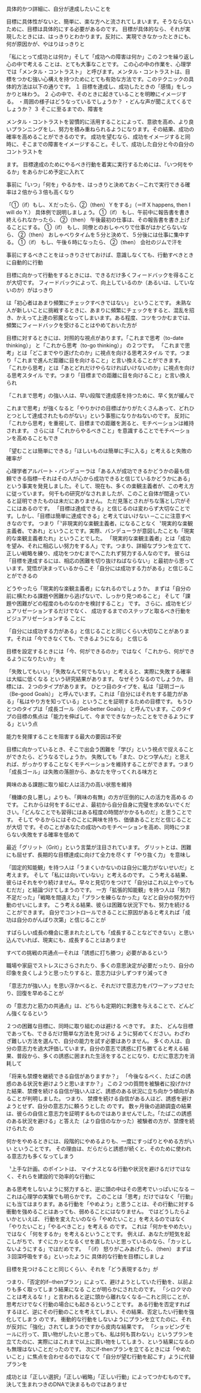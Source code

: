 具体的かつ詳細に、自分が達成したいことを

目標に具体性がないと、簡単に、楽な方へと流されてしまいます。そうならないために、目標は具体的にする必要があるのです。
目標が具体的なら、それが実現したときには、はっきりとわかります。反対に、実現できなかったときにも、何が原因かが、やはりはっきりと

「私にとって成功とは何か」そして「成功への障害は何か」この２つを繰り返し心の中で考える ことは、とても大事なことです。 この心の中の作業を、心理学では「メンタル・コントラスト」
と呼びます。メンタル・コントラストは、目標をつかむ強い心構えを持つためにとても有効な方法です。このテクニックの具体的方法は以下の通りです。 １ 目標を達成し、成功したときの「感情」をしっかりと味わう。 ２
心の中で、そのときに起きていることを明瞭にイメージする。 ・周囲の様子はどうなっているでしょうか？ ・どんな声が聞こえてくるでしょうか？ ３ そこに至るまでの、障害を

メンタル・コントラストを習慣的に活用することによって、意欲を高め、より良いプランニングをし、努力を積み重ねられるようになります。その結果、成功の確率を高めることができるのです。
成功を望むなら、成功をイメージすると同時に、そこまでの障害をイメージすること。そして、成功した自分と今の自分のコントラストを

ます。 目標達成のためにやるべき行動を着実に実行するためには、「いつ何をやるか」をあらかじめ予定に入れて

事前に「いつ」「何を」やるかを、はっきりと決めておく─これで実行できる確率は２倍から３倍も高くなり

「①（if）もし、Ｘだったら、②（then）Ｙをする」（＝If X happens, then I will do Y.） 具体例で説明しましょう。 ①（if） もし、午前中に報告書を書き終えられなかったら、 ②（then）
午後最初の仕事は、その報告書を書き上げることにする。 ①（if） もし、同僚とのおしゃべりで仕事がはかどらないなら、 ②（then） おしゃべりタイムを５分と決めて、５分後には仕事に集中する。 ①（if） もし、午後６時になったら、
②（then） 会社のジムで汗を

事前にするべきことをはっきりさせておけば、意識しなくても、行動すべきときに自動的に行動

目標に向かって行動をするときには、できるだけ多くフィードバックを得ることが大切です。 フィードバックによって、向上しているのか（あるいは、していないのか）がはっきり

は「初心者はあまり頻繁にチェックすべきではない」 ということです。
未熟な人が新しいことに挑戦するときに、あまりに頻繁にチェックをすると、混乱を招き、かえって上達の邪魔となってしまいます。ある程度、コツをつかむまでは、頻繁にフィードバックを受けることはやめておいた方が

目標に対するときには、対照的な視点があります。「これまで思考（to-date thinking）」 と「これから思考（to-go thinking）」 の２つです。 「これまで思考」とは「どこまでやり遂げたのか」に視点を向ける思考スタイル
です。つまり「これまで進んだ距離に目を向けること」と言い換えることができます。 「これから思考」とは「あとどれだけやらなければいけないのか」に視点を向ける思考スタイル です。つまり「目標までの距離に目を向けること」と言い換えられ

「これまで思考」の強い人は、早い段階で達成感を持つために、早く気が緩んで

これまで思考」が強くなると「やりかけの目標ばかりがたくさんあって、どれひとつとして達成されたものがない」という事態になりかねないのです。 反対に「これから思考」を重視して、目標までの距離を測ると、モチベーションは維持されます。
さらには「これからやるべきこと」を意識することでモチベーションを高めることもでき

「望むことは簡単にできる」「ほしいものは簡単に手に入る」と考えると失敗の確率が

心理学者アルバート・バンデューラは「ある人が成功できるかどうかの最も信頼できる指標─それはその人が心から成功できると信じているかどうかにある」という事実を発見しました。そして、現在も、多くの楽観主義者が、この考え方に従っています。
何千もの研究がなされましたが、このこと自体が間違っていると証明できたものは未だにありません。 ただ見落とされがちな落とし穴がそこにはあるのです。
「目標は達成できる」と信じるのは変わらず大切なことです。しかし、「目標は簡単に達成できる」と考えてはいけない ─ここに注意すべきなのです。
つまり「〝非現実的な楽観主義者〟になることなく〝現実的な楽観主義者〟であれ」ということです。実際、バンデューラが意図したことも「現実的な楽観主義者たれ」ということでした。
「現実的な楽観主義者」とは「成功を望み、それに相応しい努力をする人」です。つまり、詳細なプランを立てて、正しい戦略を練り、成功をつかむまでへこたれず努力する人なのです。
彼らは「目標を達成するには、相応の困難を切り抜けねばならない」と最初から思っています。覚悟が決まっているからこそ「自分には成功する力がある」と信じることができるの

どうやったら「現実的な楽観主義者」になれるのでしょうか。 まずは「自分の前に横たわる課題や困難から逃げないで、しっかり見つめること」 そして「課題や困難がどの程度のものなのかを検討すること」 です。
さらに、成功をビジュアリゼーションするだけでなく、 成功するまでのステップと取るべき行動をビジュアリゼーションする ことに

「自分には成功する力がある」と信じることと同じくらい大切なことがあります。それは「今できなくても、できるようになる」 と信じる

目標を設定するときには「今、何ができるのか」ではなく「これから、何ができるようになりたいか」 を

「失敗してもいい」「失敗なんて何でもない」と考えると、実際に失敗する確率は大幅に低くなる という研究結果があります。 なぜそうなるのでしょうか。 目標には、２つのタイプがあります。 ひとつ目のタイプを、私は「証明ゴール（Be-good
Goals）」 と呼んでいます。これは「自分にはそれをする能力がある」「私はやり方を知っている」ということを証明するための目標です。 もうひとつのタイプは「成長ゴール（Get-better Goals）」
と呼んでいます。このタイプの目標の焦点は「能力を伸ばして、今までできなかったことをできるようにする」という点

能力を発揮することを阻害する最大の要因は不安

目標に向かっているとき、そこで出会う困難を「学び」という視点で捉えることができたら、どうなるでしょうか。
失敗しても「また、ひとつ学んだ」と思えれば、がっかりすることなくモチベーションを維持することができます。つまり「成長ゴール」は失敗の落胆から、あなたを守ってくれる味方と

興味のある課題に取り組む人は活力の高い状態を維持

「機嫌の良し悪し」よりも、「興味の有無」の方が圧倒的に人の活力を高める のです。 これからは何をするにせよ、最初から自分自身に完璧を求めないでください。「どんなことでも習得にはある程度の時間がかかるものだ」と思うことです。 そして
やるからにはそのことに興味を持ち、価値あることだと信じることが大切 です。そのことがあなたの成功へのモチベーションを高め、同時につまらない失敗をする確率を低めて

最近「グリット（Grit）」という言葉が注目されています。 グリットとは、困難にも屈せず、長期的な目標達成に向けて全力を尽くす「やり抜く力」 を意味し

「固定的知能観」を持つ人は「うまくいかないのは自分に能力がないせいだ」と考えます。 そして「私には向いていない」と考えるのです。
こう考える結果、彼らはそれをやり続けません。早々と見切りをつけて「自分はこれ以上やってもむだだ」と結論づけてしまうのです。
一方「拡張的知能観」を持つ人は「努力不足だった」「戦略を間違えた」「プランを練らなかった」などと自分の努力や行動のせいにします。 こう考える結果、彼らは困難な状況下でも、努力を続けることができます。
自分でコントロールできることに原因があると考えれば「成功は自分のがんばり次第」と信じることが

すばらしい成長の機会に恵まれたとしても「成長することなどできない」と思い込んでいれば、現実にも、成長することはありませ

すべての挑戦の共通点―それは「誘惑に打ち勝つ」必要があるという

職場や家庭でストレスにさらされたり、多くの意思決定が必要だったり、自分の印象を良くしようと思ったりすると、意志力は少しずつすり減ってき

「意志力が強い人」を思い浮かべると、それだけで意志力をパワーアップさせたり、回復を早めることが

の「意志力と筋力の共通点」は、どちらも定期的に刺激を与えることで、どんどん強くなるという

２つの困難な目標に、同時に取り組むのは避ける べきです。 また、 どんな目標であっても、できるだけ簡単な方法を見つける ように努めてください。わざわざ難しい方法を選んで、自分の能力を試す必要はありません。
多くの人は、自分の意志力を過大評価しています。自分の意志で誘惑に打ち勝てると考える結果、普段から、多くの誘惑に囲まれた生活をすることになり、むだに意志力を消耗して

「将来も禁煙を継続できる自信がありますか？」 「今後なるべく、たばこの誘惑のある状況を避けようと思いますか？」 この２つの質問を被験者に投げかけた結果、禁煙を続ける自信が強い人ほど、誘惑のある状況に立ち向かう傾向があることが判明しました。
つまり、 禁煙を続ける自信がある人ほど、誘惑を避けようとせず、自分の意志力に頼ろうとした のです。
数ヶ月後の追跡調査の結果は、彼らの自信と意志力を証明するものではありませんでした。「たばこの誘惑のある状況を避ける」と答えた（より自信のなかった）被験者の方が、禁煙を続けられた の

何かをやめるときには、段階的にやめるよりも、一度にすっぱりとやめる方がいい ということです。 その理由は、だらだらと誘惑が続くと、そのために使われる意志力も多くなってしまう

〝上手な計画〟のポイントは、 マイナスとなる行動や状況を避けるだけではなく、それらを建設的で効率的な行動に

ある思考をしないように努力すると、逆に頭の中はその思考でいっぱいになる ─これは心理学の実験でも明らかです。
このことは「思考」だけではなく「行動」にも当てはまります。ある行動を「やめよう」と思うことは、その行動に対する衝動を強めることはあっても、弱めることにはなりません。 ではどうしたらよいかといえば、
行動を変えたいのなら「やめたいこと」を考えるのではなく「やりたいこと」「やるべきこと」を考える のです。 これは「何かをやめたい」ではなく「何をするか」を考えるということです。
例えば、あなたが短気を起こしがちで、すぐにカッとなるくせを直したいと思っているのなら、「カッとしないようにする」ではだめです。 「（if） 怒りがこみあげたら、（then） まずは３回深呼吸をする」といったように
具体的な行動を目標にしましょ

目標を見つけることと同じくらい、それを「どう表現するか」が

つまり、「否定的if─thenプラン」によって、避けようとしていた行動を、以前よりも多く取ってしまう結果になる ことが明らかにされたのです。
「シロクマのことは考えるな！」と言われると逆に頭から離れなくなる─これと同じことが、思考だけでなく行動の場合にも起きるということです。 ある行動を否定すればするほど、逆にその行動のことを考えてしまい、その結果、否定したい行動を強化してしまう
のです。 衝動的な行動をしないようにプランを立てたのに、それが反対に「強化」されてしまうのですから皮肉な結果です。
「ショッピングモールに行って、買い物がしたいと思っても、私は何も買わない」というプランを立てたのに、実際にはこれまで以上に買い物をしてしまう、という結果になるのも無理はないことだったのです。
次にif-thenプランを立てるときには「やめたいこと」に焦点を合わせるのではなくて「自分が望む行動を起こす」ように代替プランを

成功とは「正しい選択」「正しい戦略」「正しい行動」によってつかむものです。決して生まれつきのDNAで決まるものではありませ

